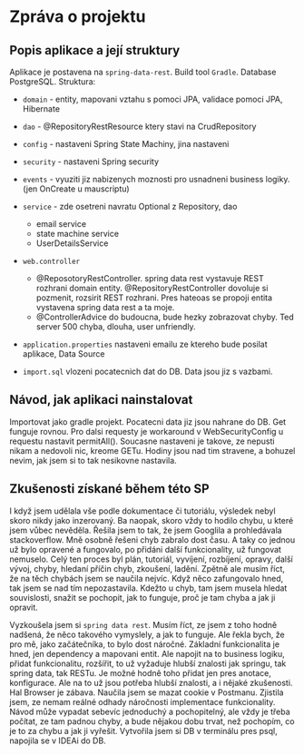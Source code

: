#  Zpráva o projektu


## Popis aplikace a její struktury
Aplikace je postavena na `spring-data-rest`.
Build tool `Gradle`.
Database PostgreSQL.
Struktura:
* `domain` - entity, mapovani vztahu s pomoci JPA, validace pomoci JPA, Hibernate
* `dao` - @RepositoryRestResource ktery stavi na CrudRepository
*  `config` - nastaveni Spring State Machiny, jina nastaveni
  * `security` - nastaveni Spring security

* `events` - vyuziti jiz nabizenych moznosti pro usnadneni business logiky. (jen OnCreate u mauscriptu)
* `service` - zde osetreni navratu Optional z Repository, dao
  * email service
  * state machine service
  * UserDetailsService
* `web.controller`
  * @ReposotoryRestController. spring data rest vystavuje REST rozhrani domain entity. @RepositoryRestController dovoluje si pozmenit, rozsirit REST rozhrani. Pres hateoas se propoji entita vystavena spring data rest a ta moje.
  * @ControllerAdvice do budoucna, bude hezky zobrazovat chyby. Ted server 500 chyba, dlouha, user unfriendly.
* `application.properties` nastaveni emailu ze ktereho bude posilat aplikace, Data Source
* `import.sql` vlozeni pocatecnich dat do DB. Data jsou jiz s vazbami.


## Návod, jak aplikaci nainstalovat
Importovat jako gradle projekt. Pocatecni data jiz jsou nahrane do DB. Get funguje rovnou. Pro dalsi requesty je workaround v WebSecurityConfig u requestu nastavit permitAll(). Soucasne nastaveni je takove, ze nepusti nikam a nedovoli nic, kreome GETu. Hodiny jsou nad tim stravene, a bohuzel nevim, jak jsem si to tak nesikovne nastavila.

## Zkušenosti získané během této SP
I když jsem udělala vše podle dokumentace či tutoriálu, výsledek nebyl skoro nikdy jako inzerovaný. Ba naopak, skoro vždy to hodilo chybu, u které jsem vůbec nevěděla. Řešila jsem to tak, že jsem Googlila a prohledávala stackoverflow. Mně osobně řešeni chyb zabralo dost času. A taky co jednou už bylo opravené a fungovalo, po přidáni další funkcionality, už fungovat nemuselo. Celý ten proces byl plán, tutoriál, vyvíjení, rozbíjení, opravy, další vývoj, chyby, hledaní příčin chyb, zkoušení, ladění.
Zpětně ale musím říct, že na těch chybách jsem se naučila nejvíc. Když něco zafungovalo hned, tak jsem se nad tím nepozastavila. Kdežto u chyb, tam jsem musela hledat souvislosti, snažit se pochopit, jak to funguje, proč je tam chyba a jak ji opravit.

Vyzkoušela jsem si `spring data rest`. Musím říct, ze jsem z toho hodně nadšená, že něco takového vymyslely, a jak to funguje. Ale řekla bych, že pro mě, jako začátečníka, to bylo dost náročné. Základní funkcionalita je hned, jen dependency a mapovani entit. Ale napojit na to business logiku, přidat funkcionalitu, rozšířit, to už vyžaduje hlubší znalosti jak springu, tak spring data, tak RESTu. Je možné hodně toho přidat jen pres anotace, konfigurace. Ale na to už jsou potřeba hlubší znalosti, a i nějaké zkušenosti.
Hal Browser je zábava.
Naučila jsem se mazat cookie v Postmanu.
Zjistila jsem, ze nemam reálné odhady náročnosti implementace funkcionality. Návod může vypadat sebevíc jednoduchý a pochopitelný, ale vždy je třeba počítat, ze tam padnou chyby, a bude nějakou dobu trvat, než pochopím, co je to za chybu a jak ji vyřešit.
Vytvořila jsem si DB v terminálu pres psql, napojila se v IDEAi do DB.
